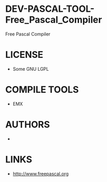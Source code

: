 # DEV-PASCAL-TOOL-Free_Pascal_Compiler
Free Pascal Compiler

LICENSE
===============
* Some GNU LGPL

COMPILE TOOLS
===============
* EMX
 
AUTHORS
===============
* 

LINKS
===============
* http://www.freepascal.org

